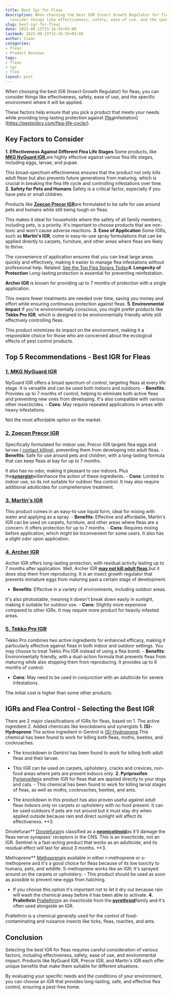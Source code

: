 ```yaml
---
title: Best Igr for Fleas
description: When choosing the best IGR Insect Growth Regulator for fleas, you can
  consider things like effectiveness, safety, ease of use, and the specific environment...
slug: best-igr-for-fleas
date: 2025-08-15T15:16:55+03:00
lastmod: 2025-08-15T15:16:55+03:00
author: Isaac
categories:
- Fleas
- Product Reviews
tags:
- fleas
- igr
- flea
layout: post
---
```

When choosing the best IGR (Insect Growth Regulator) for fleas, you can consider things like effectiveness, safety, ease of use, and the specific environment where it will be applied.

These factors help ensure that you pick a product that meets your needs while providing long-lasting protection against [[flea](https://pestpolicy.com/best-flea-carpet-powder/)infestation](https://pestpolicy.com/flea-life-cycle/).

##  Key Factors to Consider

**1. Effectiveness Against Different Flea Life Stages** Some products, like [**MKG NyGuard IGR**](https://www.amazon.com/dp/B00C2R54QY/?tag=p-policy-20),are highly effective against various flea life stages, including eggs, larvae, and pupae.

This broad-spectrum effectiveness ensures that the product not only kills adult fleas but also prevents future generations from maturing, which is crucial in breaking the flea life cycle and controlling infestations over time. **2. Safety for Pets and Humans** Safety is a critical factor, especially if you have pets or small children.

Products like [**Zoecon Precor IGR**](https://www.amazon.com/dp/B00ECIMRV6/?tag=p-policy-20)are formulated to be safe for use around pets and humans while still being tough on fleas.

This makes it ideal for households where the safety of all family members, including pets, is a priority. It's important to choose products that are non-toxic and won't cause adverse reactions. **3. Ease of Application** Some IGRs, such as **Martin's IGR**, come in easy-to-use spray formulations that can be applied directly to carpets, furniture, and other areas where fleas are likely to thrive.

The convenience of application ensures that you can treat large areas quickly and effectively, making it easier to manage flea infestations without professional help. Related: [See the Top Flea Sprays Today](https://pestpolicy.com/best-flea-spray-for-home/)**4. Longevity of Protection** Long-lasting protection is essential for preventing reinfestation.

**Archer IGR** is known for providing up to 7 months of protection with a single application.

This means fewer treatments are needed over time, saving you money and effort while ensuring continuous protection against fleas. **5. Environmental Impact** If you're environmentally conscious, you might prefer products like **Tekko Pro IGR**, which is designed to be environmentally friendly while still effectively controlling fleas.

This product minimizes its impact on the environment, making it a responsible choice for those who are concerned about the ecological effects of pest control products.

##  Top 5 Recommendations - Best IGR for Fleas

###  [**1. MKG NyGuard IGR**](https://www.amazon.com/dp/B00C2R54QY/?tag=p-policy-20)

NyGuard IGR offers a broad spectrum of control, targeting fleas at every life stage. It is versatile and can be used both indoors and outdoors. - **Benefits**: Provides up to 7 months of control, helping to eliminate both active fleas and preventing new ones from developing. It's also compatible with various other insecticides. - **Cons**: May require repeated applications in areas with heavy infestations.

Not the most affordable option on the market.

###  [**2. Zoecon Precor IGR**](https://www.amazon.com/dp/B00ECIMRV6/?tag=p-policy-20)

Specifically formulated for indoor use, Precor IGR targets flea eggs and larvae ( [contact killing](https://pestpolicy.com/what-kills-fleas-on-contact/)), preventing them from developing into adult fleas. - **Benefits**: Safe for use around pets and children, with a long-lasting formula that can keep fleas at bay for up to 7 months.

It also has no odor, making it pleasant to use indoors. Plus the[**synergist**](http://www.npic.orst.edu/ingred/ptype/synergist.html)willenhance the action of these ingredients. - **Cons**: Limited to indoor use, so its not suitable for outdoor flea control. It may also require additional adulticides for comprehensive treatment.

###  [**3. Martin's IGR**](https://www.amazon.com/dp/B0024E5YE2/?tag=p-policy-20)

This product comes in an easy-to-use liquid form, ideal for mixing with water and applying as a spray. - **Benefits**: Effective and affordable, Martin's IGR can be used on carpets, furniture, and other areas where fleas are a concern. It offers protection for up to 7 months. - **Cons**: Requires mixing before application, which might be inconvenient for some users. It also has a slight odor upon application.

###  [**4. Archer IGR**](https://www.amazon.com/dp/B004H0I1HI/?tag=p-policy-20)

Archer IGR offers long-lasting protection, with residual activity lasting up to 7 months after application. Well, Archer IGR [**may not kill adult fleas**](https://www.epa.gov/pesticide-labels/introduction-pesticide-labels),but it does stop them from reproducing. It is an insect growth regulator that prevents immature eggs from maturing past a certain stage of development.

- **Benefits**: Effective in a variety of environments, including outdoor areas.

It's also photostable, meaning it doesn't break down easily in sunlight, making it suitable for outdoor use. - **Cons**: Slightly more expensive compared to other IGRs. It may require more product for heavily infested areas.

###  [**5. Tekko Pro IGR**](https://www.amazon.com/dp/B00RW197XG/?tag=p-policy-20)

Tekko Pro combines two active ingredients for enhanced efficacy, making it particularly effective against fleas in both indoor and outdoor settings. You may choose to treat Tekko Pro IGR instead of using a flea bomb. - **Benefits**: Environmentally friendly, with a dual-action formula that prevents fleas from maturing while also stopping them from reproducing. It provides up to 6 months of control.

- **Cons**: May need to be used in conjunction with an adulticide for severe infestations.

The initial cost is higher than some other products.

##  IGRs and Flea Control - Selecting the Best IGR

There are 2 major classifications of IGRs for fleas, based on 1. The active ingredient 2. Added chemicals like knockdowns and synergists **1. (S)-Hydroprene** The active ingredient in Gentrol is [(S)-Hydroprene](http://npic.orst.edu/factsheets/hydropregen.pdf).This chemical has been found to work for killing both fleas, moths, beetles, and cockroaches.

- The knockdown in Gentrol has been found to work for killing both adult fleas and their larvae.

- This IGR can be used on carpets, upholstery, cracks and crevices, non-food areas where pets are present indoors only. **2. Pyriproxifen** [Pyriproxifen](http://npic.orst.edu/factsheets/pyriprogen.html)is another IGR for fleas that are applied directly to your dogs and cats. - This chemical has been found to work for killing larval stages of fleas, as well as moths, cockroaches, beetles, and ants.

- The knockdown in this product has also proven useful against adult fleas indoors only on carpets or upholstery with no food present. It can be used outdoors if pets are not around but it must stay dry when applied outside because rain and direct sunlight will affect its effectiveness. **3.

Dinotefuran** [Dinotefuran](http://ipm.ucanr.edu/TOOLS/PNAI/pnaishow.php?id=29)is classified as a [**neonicotinoid**](https://citybugs.tamu.edu/factsheets/ipm/what-is-a-neonicotinoid/)as it'll damage the fleas nerve synapses' receptors in the CNS. This is an insecticide, not an IGR. Sentinel is a fast-acting product that works as an adulticide, and its residual effect will last for about 3 months. **3.

Methoprene** [Methoprene](http://npic.orst.edu/factsheets/methogen.html)is available in either r-methoprene or s-methoprene and it's a good choice for fleas because of its low toxicity to humans, pets, and wildlife. S-methoprene works like an IGR; it's sprayed around on the carpets or upholstery. - This product should be used as soon as possible to prevent new eggs from hatching.

- If you choose this option it's important not to let it dry out because rain will wash the chemical away before it has been able to activate. **4. Prallethrin** [Prallethrin](https://www.law.cornell.edu/cfr/text/40/180.545)is an insecticide from the [**pyrethroid**](http://www.npic.orst.edu/factsheets/pyrethrins.pdf)family and it's often used alongside an IGR.

Prallethrin is a chemical generally used for the control of food-contaminating and nuisance insects like ticks, fleas, roaches, and ants.

##  Conclusion

Selecting the best IGR for fleas requires careful consideration of various factors, including effectiveness, safety, ease of use, and environmental impact. Products like NyGuard IGR, Precor IGR, and Martin's IGR each offer unique benefits that make them suitable for different situations.

By evaluating your specific needs and the conditions of your environment, you can choose an IGR that provides long-lasting, safe, and effective flea control, ensuring a pest-free home.
